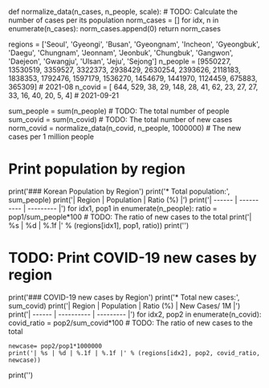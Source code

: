 def normalize_data(n_cases, n_people, scale):
    # TODO: Calculate the number of cases per its population
    norm_cases = []
    for idx, n in enumerate(n_cases):
        norm_cases.append(0)
    return norm_cases

regions  = ['Seoul', 'Gyeongi', 'Busan', 'Gyeongnam', 'Incheon', 'Gyeongbuk', 'Daegu', 'Chungnam', 'Jeonnam', 'Jeonbuk', 'Chungbuk', 'Gangwon', 'Daejeon', 'Gwangju', 'Ulsan', 'Jeju', 'Sejong']
n_people = [9550227,  13530519, 3359527,     3322373,   2938429,     2630254, 2393626,    2118183,   1838353,   1792476,    1597179,   1536270,   1454679,   1441970, 1124459, 675883,   365309] # 2021-08
n_covid  = [    644,       529,      38,          29,       148,          28,      41,         62,        23,        27,         27,        33,        16,        40,      20,      5,        4] # 2021-09-21

sum_people = sum(n_people) # TODO: The total number of people
sum_covid  = sum(n_covid) # TODO: The total number of new cases
norm_covid = normalize_data(n_covid, n_people, 1000000) # The new cases per 1 million people

# Print population by region
print('### Korean Population by Region')
print('* Total population:', sum_people)
print('| Region | Population | Ratio (%) |')
print('| ------ | ---------- | --------- |')
for idx1, pop1 in enumerate(n_people):
    ratio = pop1/sum_people*100 # TODO: The ratio of new cases to the total
    print('| %s | %d | %.1f |' % (regions[idx1], pop1, ratio))
print('')  

# TODO: Print COVID-19 new cases by region

print('### COVID-19 new cases by Region')
print('* Total new cases:', sum_covid)
print('| Region | Population | Ratio (%) | New Cases/ 1M |')
print('| ------ | ---------- | --------- |')
for idx2, pop2 in enumerate(n_covid):
    covid_ratio = pop2/sum_covid*100 # TODO: The ratio of new cases to the total   
    
    newcase= pop2/pop1*1000000
    print('| %s | %d | %.1f | %.1f |' % (regions[idx2], pop2, covid_ratio, newcase))
print('')